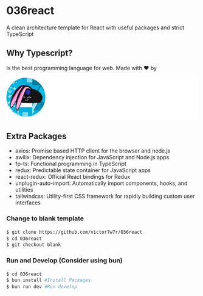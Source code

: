 # 036react

A clean architecture template for React with useful packages and strict TypeScript

## Why Typescript?

Is the best programming language for web. Made with ❤️ by

![Alt text](src/core/assets/brandwhite.png?raw=true 'Title')

## Extra Packages

- axios: Promise based HTTP client for the browser and node.js
- awilix: Dependency injection for JavaScript and Node.js apps
- fp-ts: Functional programming in TypeScript
- redux: Predictable state container for JavaScript apps
- react-redux: Official React bindings for Redux
- unplugin-auto-import: Automatically import components, hooks, and utilities
- tailwindcss: Utility-first CSS framework for rapidly building custom user interfaces

### Change to blank template

```bash
$ git clone https://github.com/victor7w7r/036react
$ cd 036react
$ git checkout blank
```

### Run and Develop (Consider using bun)

```bash
$ cd 036react
$ bun install #Install Packages
$ bun run dev #Run develop
```
